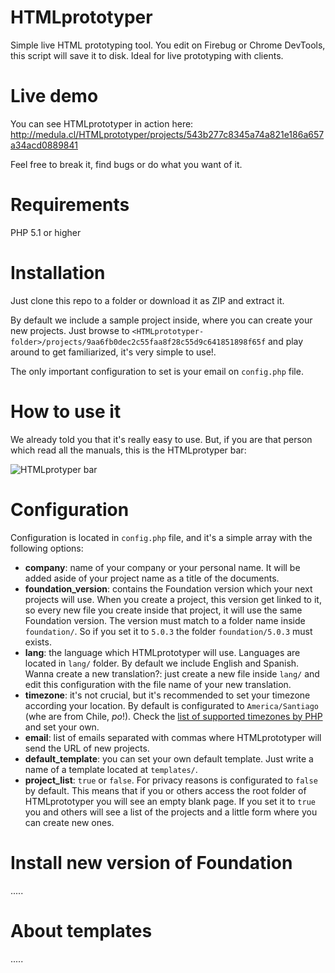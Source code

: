 HTMLprototyper
==============

Simple live HTML prototyping tool. You edit on Firebug or Chrome DevTools, this script will save it to disk. Ideal for live prototyping with clients.

Live demo
=

You can see HTMLprototyper in action here: http://medula.cl/HTMLprototyper/projects/543b277c8345a74a821e186a657a34acd0889841

Feel free to break it, find bugs or do what you want of it.


Requirements
=

PHP 5.1 or higher

Installation
=

Just clone this repo to a folder or download it as ZIP and extract it.

By default we include a sample project inside, where you can create your new projects. Just browse to `<HTMLprototyper-folder>/projects/9aa6fb0dec2c55faa8f28c55d9c641851898f65f` and play around to get familiarized, it's very simple to use!.

The only important configuration to set is your email on `config.php` file.

How to use it
=

We already told you that it's really easy to use. But, if you are that person which read all the manuals, this is the HTMLprotyper bar:

![HTMLprotyper bar](http://medula.cl/HTMLprototyper/HTMLprototyper-bar.png "HTMLprotyper bar")

Configuration
=

Configuration is located in `config.php` file, and it's a simple array with the following options:

+ **company**: name of your company or your personal name. It will be added aside of your project name as a title of the documents.
+ **foundation_version**: contains the Foundation version which your next projects will use. When you create a project, this version get linked to it, so every new file you create inside that project, it will use the same Foundation version. The version must match to a folder name inside `foundation/`. So if you set it to `5.0.3` the folder `foundation/5.0.3` must exists.
+ **lang**: the language which HTMLprototyper will use. Languages are located in `lang/` folder. By default we include English and Spanish. Wanna create a new translation?: just create a new file inside `lang/` and edit this configuration with the file name of your new translation.
+ **timezone**: it's not crucial, but it's recommended to set your timezone according your location. By default is configurated to `America/Santiago` (whe are from Chile, *po*!). Check the [list of supported timezones by PHP](http://cl1.php.net/timezones) and set your own.
+ **email**: list of emails separated with commas where HTMLprototyper will send the URL of new projects.
+ **default_template**: you can set your own default template. Just write a name of a template located at `templates/`.
+ **project_list**: `true` or `false`. For privacy reasons is configurated to `false` by default. This means that if you or others access the root folder of HTMLprototyper you will see an empty blank page. If you set it to `true` you and others will see a list of the projects and a little form where you can create new ones.

Install new version of Foundation
=

.....

About templates
=

.....
